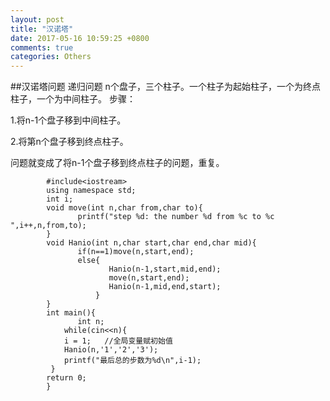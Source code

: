```yaml
---
layout: post
title: "汉诺塔"
date: 2017-05-16 10:59:25 +0800
comments: true
categories: Others
---
```


##汉诺塔问题
递归问题
n个盘子，三个柱子。一个柱子为起始柱子，一个为终点柱子，一个为中间柱子。
步骤： 

1.将n-1个盘子移到中间柱子。

2.将第n个盘子移到终点柱子。

问题就变成了将n-1个盘子移到终点柱子的问题，重复。


```  
        #include<iostream>
        using namespace std;
        int i;
        void move(int n,char from,char to){
	           printf("step %d: the number %d from %c to %c ",i++,n,from,to);
        }
        void Hanio(int n,char start,char end,char mid){
	           if(n==1)move(n,start,end);
	           else{
		              Hanio(n-1,start,mid,end);
		              move(n,start,end);
		              Hanio(n-1,mid,end,start);
	               }
        }
        int main(){
	           int n;  
            while(cin<<n){  
            i = 1;   //全局变量赋初始值  
            Hanio(n,'1','2','3');  
            printf("最后总的步数为%d\n",i-1);  
         }  
        return 0; 
        }
```       
